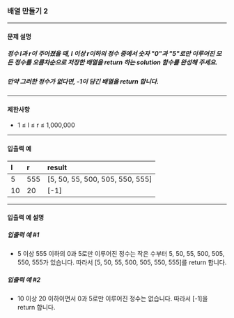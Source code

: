 ### 배열 만들기 2

***

#### 문제 설명
##### 정수 l과 r이 주어졌을 때, l 이상 r이하의 정수 중에서 숫자 "0"과 "5"로만 이루어진 모든 정수를 오름차순으로 저장한 배열을 return 하는 solution 함수를 완성해 주세요.

##### 만약 그러한 정수가 없다면, -1이 담긴 배열을 return 합니다.

***

#### 제한사항
* 1 ≤ l ≤ r ≤ 1,000,000

***

#### 입출력 예
l	|r	|result                         |
|:--|:--|:--
5	|555|[5, 50, 55, 500, 505, 550, 555]|
10	|20 |[-1]                           |

***

#### 입출력 예 설명
##### 입출력 예 #1
* 5 이상 555 이하의 0과 5로만 이루어진 정수는 작은 수부터 5, 50, 55, 500, 505, 550, 555가 있습니다. 따라서 [5, 50, 55, 500, 505, 550, 555]를 return 합니다.

##### 입출력 예 #2
* 10 이상 20 이하이면서 0과 5로만 이루어진 정수는 없습니다. 따라서 [-1]을 return 합니다.